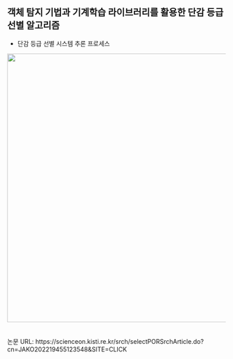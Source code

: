 <h2>객체 탐지 기법과 기계학습 라이브러리를 활용한 단감 등급 선별 알고리즘</h2>

* 단감 등급 선별 시스템 추론 프로세스
<div align=center> 
  <img src="https://user-images.githubusercontent.com/39451858/206441593-841dc01c-9491-44af-ab3a-874120a3026e.png"  width="540" height="620"/>
</div>

<br/>
<br/>
논문 URL: https://scienceon.kisti.re.kr/srch/selectPORSrchArticle.do?cn=JAKO202219455123548&SITE=CLICK
